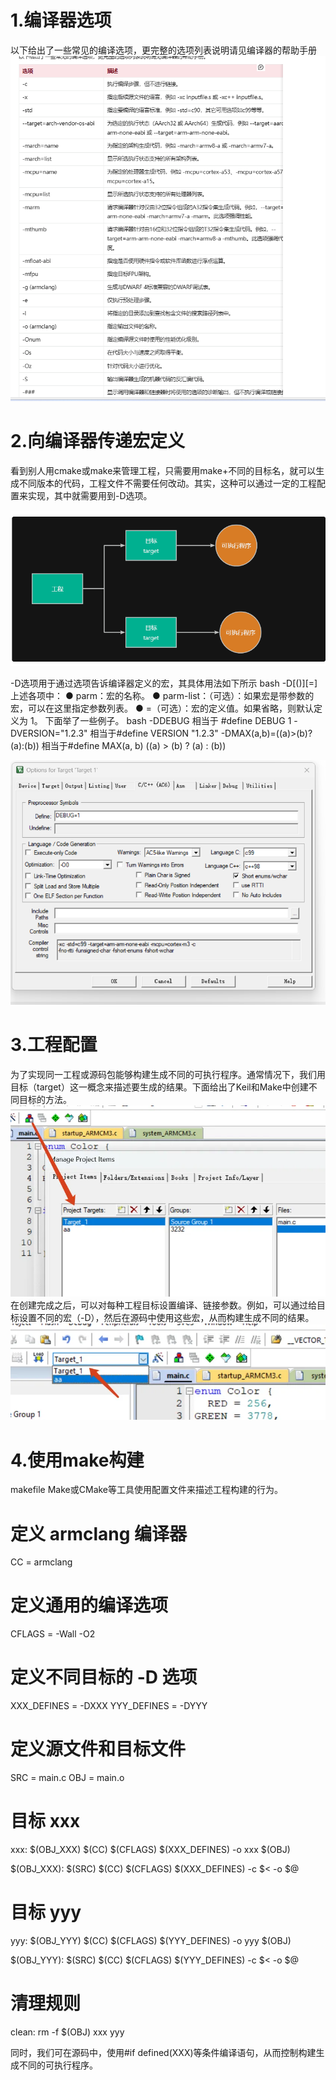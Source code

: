 # 1.编译器选项
以下给出了一些常见的编译选项，更完整的选项列表说明请见编译器的帮助手册
![编译选项](image.png)

# 2.向编译器传递宏定义
看到别人用cmake或make来管理工程，只需要用make+不同的目标名，就可以生成不同版本的代码，工程文件不需要任何改动。其实，这种可以通过一定的工程配置来实现，其中就需要用到-D选项。

![流程图](image-1.png)

-D选项用于通过选项告诉编译器定义的宏，其具体用法如下所示
bash
-D<name>[(<parm-list>)][=<def>]
上述各项中：
● parm：宏的名称。
● parm-list：（可选）：如果宏是带参数的宏，可以在这里指定参数列表。
● =<def>（可选）：宏的定义值。如果省略，则默认定义为 1。
下面举了一些例子。
bash
-DDEBUG    相当于 #define DEBUG 1
-DVERSION="1.2.3"   相当于#define VERSION "1.2.3"
-DMAX(a,b)=((a)>(b)?(a):(b)) 相当于#define MAX(a, b) ((a) > (b) ? (a) : (b))

![效果图](image-2.png)

# 3.工程配置
为了实现同一工程或源码包能够构建生成不同的可执行程序。通常情况下，我们用目标（target）这一概念来描述要生成的结果。下面给出了Keil和Make中创建不同目标的方法。
![配置](image-3.png)
在创建完成之后，可以对每种工程目标设置编译、链接参数。例如，可以通过给目标设置不同的宏（-D），然后在源码中使用这些宏，从而构建生成不同的结果。
![构建图](image-4.png)
# 4.使用make构建
makefile
Make或CMake等工具使用配置文件来描述工程构建的行为。
# 定义 armclang 编译器
CC = armclang

# 定义通用的编译选项
CFLAGS = -Wall -O2

# 定义不同目标的 -D 选项
XXX_DEFINES = -DXXX
YYY_DEFINES = -DYYY

# 定义源文件和目标文件
SRC = main.c
OBJ = main.o

# 目标 xxx
xxx: $(OBJ_XXX)
    $(CC) $(CFLAGS) $(XXX_DEFINES) -o xxx $(OBJ)

$(OBJ_XXX): $(SRC)
    $(CC) $(CFLAGS) $(XXX_DEFINES) -c $< -o $@

# 目标 yyy
yyy: $(OBJ_YYY)
    $(CC) $(CFLAGS) $(YYY_DEFINES) -o yyy $(OBJ)

$(OBJ_YYY): $(SRC)
    $(CC) $(CFLAGS) $(YYY_DEFINES) -c $< -o $@

# 清理规则
clean:
    rm -f $(OBJ) xxx yyy    

同时，我们可在源码中，使用#if defined(XXX)等条件编译语句，从而控制构建生成不同的可执行程序。
